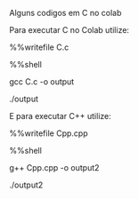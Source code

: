Alguns codigos em C no colab

Para executar C no Colab utilize:

%%writefile C.c

%%shell

gcc C.c -o output

./output

E para executar C++ utilize:

%%writefile Cpp.cpp

%%shell

g++ Cpp.cpp -o output2

./output2
